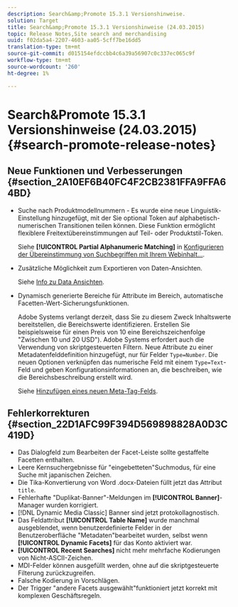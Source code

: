 ```yaml
---
description: Search&amp;Promote 15.3.1 Versionshinweise.
solution: Target
title: Search&amp;Promote 15.3.1 Versionshinweise (24.03.2015)
topic: Release Notes,Site search and merchandising
uuid: f02da5a4-2207-4603-aa05-5cff7be16dd5
translation-type: tm+mt
source-git-commit: d015154efdccbb4c6a39a56907c0c337ec065c9f
workflow-type: tm+mt
source-wordcount: '260'
ht-degree: 1%

---
```



# Search&amp;Promote 15.3.1 Versionshinweise (24.03.2015){#search-promote-release-notes}

## Neue Funktionen und Verbesserungen {#section_2A10EF6B40FC4F2CB2381FFA9FFA64BD}

* Suche nach Produktmodellnummern - Es wurde eine neue Linguistik-Einstellung hinzugefügt, mit der Sie optional Token auf alphabetisch-numerischen Transitionen teilen können. Diese Funktion ermöglicht flexiblere Freitextübereinstimmungen auf Teil- oder Produktstil-Token.

   Siehe **[!UICONTROL Partial Alphanumeric Matching]** in [Konfigurieren der Übereinstimmung von Suchbegriffen mit Ihrem Webinhalt...](../c-about-linguistics-menu/c-about-words-and-language.md#task_351A9144A51F4B41923BDBACDEF3B616).

* Zusätzliche Möglichkeit zum Exportieren von Daten-Ansichten.

   Siehe [Info zu Data Ansichten](../c-about-reports-menu/c-about-data-views.md#concept_DCA897D074464BC1861AA47B40CC86C3).

* Dynamisch generierte Bereiche für Attribute im Bereich, automatische Facetten-Wert-Sicherungsfunktionen.

   Adobe Systems verlangt derzeit, dass Sie zu diesem Zweck Inhaltswerte bereitstellen, die Bereichswerte identifizieren. Erstellen Sie beispielsweise für einen Preis von 10 eine Bereichszeichenfolge &quot;Zwischen 10 und 20 USD&quot;). Adobe Systems erfordert auch die Verwendung von skriptgesteuerten Filtern. Neue Attribute zu einer Metadatenfelddefinition hinzugefügt, nur für Felder `Type=Number`. Die neuen Optionen verknüpfen das numerische Feld mit einem `Type=Text`-Feld und geben Konfigurationsinformationen an, die beschreiben, wie die Bereichsbeschreibung erstellt wird.

   Siehe [Hinzufügen eines neuen Meta-Tag-Felds](../c-about-settings-menu/c-about-metadata-menu.md#task_6DF188C0FC7F4831A4444CA9AFA615E5).

## Fehlerkorrekturen {#section_22D1AFC99F394D569898828A0D3C419D}

* Das Dialogfeld zum Bearbeiten der Facet-Leiste sollte gestaffelte Facetten enthalten.
* Leere Kernsuchergebnisse für &quot;eingebetteten&quot;Suchmodus, für eine Suche mit japanischen Zeichen.
* Die Tika-Konvertierung von Word .docx-Dateien füllt jetzt das Attribut `title`.
* Fehlerhafte &quot;Duplikat-Banner&quot;-Meldungen im **[!UICONTROL Banner]**-Manager wurden korrigiert.
* [!DNL Dynamic Media Classic] Banner sind jetzt protokollagnostisch.
* Das Feldattribut **[!UICONTROL Table Name]** wurde manchmal ausgeblendet, wenn benutzerdefinierte Felder in der Benutzeroberfläche &quot;Metadaten&quot;bearbeitet wurden, selbst wenn **[!UICONTROL Dynamic Facets]** für das Konto aktiviert war.
* **[!UICONTROL Recent Searches]** nicht mehr mehrfache Kodierungen von Nicht-ASCII-Zeichen.
* MDI-Felder können ausgefüllt werden, ohne auf die skriptgesteuerte Filterung zurückzugreifen.
* Falsche Kodierung in Vorschlägen.
* Der Trigger &quot;andere Facets ausgewählt&quot;funktioniert jetzt korrekt mit komplexen Geschäftsregeln.

